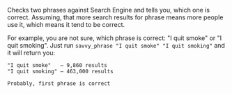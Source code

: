 Checks two phrases against Search Engine and tells you, which one is correct. Assuming, that more search results for phrase means more people use it, which means it tend to be correct.

For example, you are not sure, which phrase is correct: "I quit smoke" or "I quit smoking".
Just run ```savvy_phrase "I quit smoke" "I quit smoking"``` and it will return you:

```
"I quit smoke"   – 9,860 results
"I quit smoking" – 463,000 results

Probably, first phrase is correct
```
